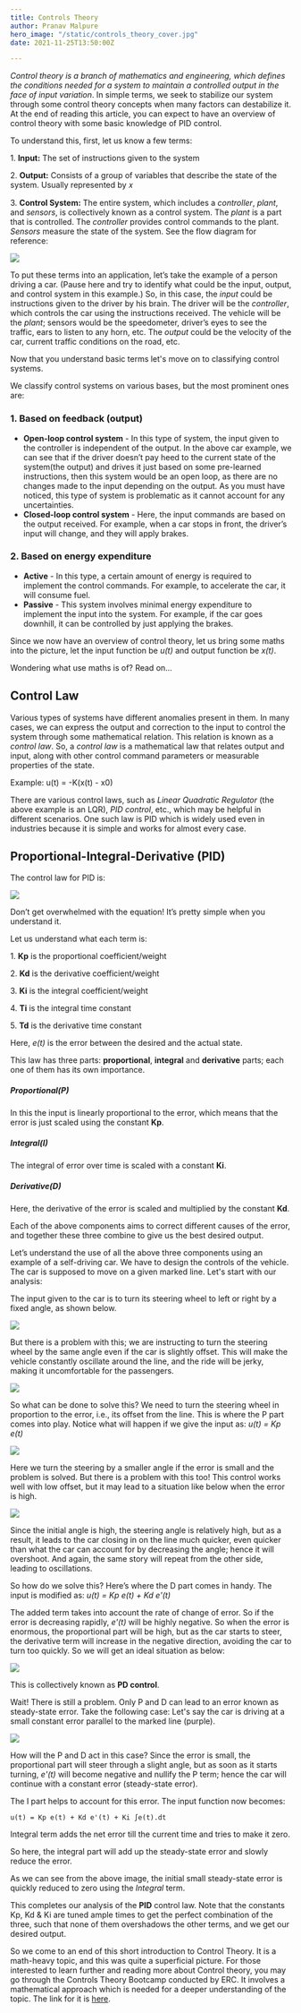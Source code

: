 ```yaml
---
title: Controls Theory
author: Pranav Malpure
hero_image: "/static/controls_theory_cover.jpg"
date: 2021-11-25T13:50:00Z

---
```

_Control theory is a branch of mathematics and engineering, which defines the conditions needed for a system to maintain a controlled output in the face of input variation_. In simple terms, we seek to stabilize our system through some control theory concepts when many factors can destabilize it. At the end of reading this article, you can expect to have an overview of control theory with some basic knowledge of PID control.

To understand this, first, let us know a few terms:

1\. **Input:** The set of instructions given to the system

2\. **Output:** Consists of a group of variables that describe the state of the system. Usually represented by 𝑥

3\. **Control System:** The entire system, which includes a _controller_, _plant_, and _sensors_, is collectively known as a control system. The _plant_ is a part that is controlled. The _controller_ provides control commands to the plant. _Sensors_ measure the state of the system. See the flow diagram for reference:

![](/static/image9.png)

To put these terms into an application, let’s take the example of a person driving a car. (Pause here and try to identify what could be the input, output, and control system in this example.) So, in this case, the _input_ could be instructions given to the driver by his brain. The driver will be the _controller_, which controls the car using the instructions received. The vehicle will be the _plant_; sensors would be the speedometer, driver’s eyes to see the traffic, ears to listen to any horn, etc. The _output_ could be the velocity of the car, current traffic conditions on the road, etc.

Now that you understand basic terms let's move on to classifying control systems.

We classify control systems on various bases, but the most prominent ones are:

### 1. Based on feedback (output)

* **Open-loop control system** - In this type of system, the input given to the controller is independent of the output. In the above car example, we can see that if the driver doesn’t pay heed to the current state of the system(the output) and drives it just based on some pre-learned instructions, then this system would be an open loop, as there are no changes made to the input depending on the output. As you must have noticed, this type of system is problematic as it cannot account for any uncertainties.
* **Closed-loop control system** - Here, the input commands are based on the output received. For example, when a car stops in front, the driver’s input will change, and they will apply brakes.

### 2. Based on energy expenditure

* **Active** - In this type, a certain amount of energy is required to implement the control commands. For example, to accelerate the car, it will consume fuel.
* **Passive** - This system involves minimal energy expenditure to implement the input into the system. For example, if the car goes downhill, it can be controlled by just applying the brakes.

Since we now have an overview of control theory, let us bring some maths into the picture, let the input function be _u(t)_ and output function be _x(t)_.

Wondering what use maths is of? Read on...

## Control Law

Various types of systems have different anomalies present in them. In many cases, we can express the output and correction to the input to control the system through some mathematical relation. This relation is known as a _control law_. So, a _control law_ is a mathematical law that relates output and input, along with other control command parameters or measurable properties of the state.

Example:   		u(t) = -K(x(t) - x0)

There are various control laws, such as _Linear Quadratic Regulator_ (the above example is an LQR), _PID control_, etc., which may be helpful in different scenarios. One such law is PID which is widely used even in industries because it is simple and works for almost every case.

## Proportional-Integral-Derivative (PID)

The control law for PID is:

![](/static/image5.png)

Don’t get overwhelmed with the equation! It’s pretty simple when you understand it.

Let us understand what each term is:

1\. **Kp** is the proportional coefficient/weight

2\. **Kd** is the derivative coefficient/weight

3\. **Ki** is the integral coefficient/weight

4\. **Ti** is the integral time constant

5\. **Td** is the derivative time constant

Here, _e(t)_ is the error between the desired and the actual state.

This law has three parts: **proportional**, **integral** and **derivative** parts; each one of them has its own importance.

##### Proportional(P)

In this the input is linearly proportional to the error, which means that the error is just scaled using the constant **Kp**.

##### Integral(I)

The integral of error over time is scaled with a constant **Ki**.

##### Derivative(D)

Here, the derivative of the error is scaled and multiplied by the constant **Kd**.

Each of the above components aims to correct different causes of the error, and together these three combine to give us the best desired output.

Let’s understand the use of all the above three components using an example of a self-driving car. We have to design the controls of the vehicle. The car is supposed to move on a given marked line. Let's start with our analysis:

The input given to the car is to turn its steering wheel to left or right by a fixed angle, as shown below.

![](/static/image8.png)

But there is a problem with this; we are instructing to turn the steering wheel by the same angle even if the car is slightly offset. This will make the vehicle constantly oscillate around the line, and the ride will be jerky, making it uncomfortable for the passengers.

![](/static/image3.png)

So what can be done to solve this? We need to turn the steering wheel in proportion to the error, i.e., its offset from the line. This is where the P part comes into play. Notice what will happen if we give the input as: _u(t) = Kp e(t)_

![](/static/image2.png)

Here we turn the steering by a smaller angle if the error is small and the problem is solved. But there is a problem with this too! This control works well with low offset, but it may lead to a situation like below when the error is high.

![](/static/image7.png)

Since the initial angle is high, the steering angle is relatively high, but as a result, it leads to the car closing in on the line much quicker, even quicker than what the car can account for by decreasing the angle; hence it will overshoot. And again, the same story will repeat from the other side, leading to oscillations.

So how do we solve this? Here’s where the D part comes in handy. The input is modified as:  _u(t) = Kp e(t)  +  Kd e'(t)_

The added term takes into account the rate of change of error. So if the error is decreasing rapidly, _e'(t)_ will be highly negative. So when the error is enormous, the proportional part will be high, but as the car starts to steer, the derivative term will increase in the negative direction, avoiding the car to turn too quickly. So we will get an ideal situation as below:

![](/static/image4.png)

This is collectively known as **PD control**.

Wait! There is still a problem. Only P and D can lead to an error known as steady-state error. Take the following case: Let's say the car is driving at a small constant error parallel to the marked line (purple).

![](/static/image1.png)

How will the P and D act in this case? Since the error is small, the proportional part will steer through a slight angle, but as soon as it starts turning, _e'(t)_ will become negative and nullify the P term; hence the car will continue with a constant error (steady-state error).

The I part helps to account for this error. The input function now becomes:

`u(t) = Kp e(t) + Kd e'(t) + Ki ∫e(t).dt`

Integral term adds the net error till the current time and tries to make it zero.

So here, the integral part will add up the steady-state error and slowly reduce the error.

As we can see from the above image, the initial small steady-state error is quickly reduced to zero using the _Integral_ term.

This completes our analysis of the **PID** control law. Note that the constants Kp, Kd  & Ki are tuned ample times to get the perfect combination of the three, such that none of them overshadows the other terms, and we get our desired output.

So we come to an end of this short introduction to Control Theory. It is a math-heavy topic, and this was quite a superficial picture. For those interested to learn further and reading more about Control theory, you may go through the Controls Theory Bootcamp conducted by ERC. It involves a mathematical approach which is needed for a deeper understanding of the topic. The link for it is [here](https://github.com/erciitb/tss-controls-theory "here").